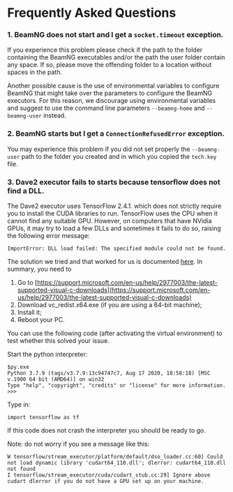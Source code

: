 # Frequently Asked Questions

### 1. BeamNG does not start and I get a `socket.timeout` exception.

If you experience this problem please check if the path to the folder containing the BeamNG executables and/or the path the user folder contain any space. If so, please move the offending folder to a location without spaces in the path.

Another possible cause is the use of environmental variables to configure BeamNG that might take over the parameters to configure the BeamNG executors. For this reason, we discourage using environmental variables and suggest to use the command line parameters `--beamng-home` and `--beamng-user` instead.

### 2. BeamNG starts but I get a `ConnectionRefusedError` exception.

You may experience this problem if you did not set properly the `--beamng-user` path to the folder you created and in which you copied the `tech.key` file.

### 3. Dave2 executor fails to starts because tensorflow does not find a DLL.

The Dave2 executor uses TensorFlow 2.4.1. which does not strictly require you to install the CUDA libraries to run. TensorFlow uses the CPU when it cannot find any suitable GPU. However, on computers that have NVidia GPUs, it may try to load a few DLLs and sometimes it fails to do so, raising the following error message:

```
ImportError: DLL load failed: The specified module could not be found.
```

The solution we tried and that worked for us is documented [here](https://github.com/tensorflow/tensorflow/issues/35749). In summary, you need to

1. Go to [https://support.microsoft.com/en-us/help/2977003/the-latest-supported-visual-c-downloads](https://support.microsoft.com/en-us/help/2977003/the-latest-supported-visual-c-downloads)
2. Download vc_redist.x64.exe (if you are using a 64-bit machine);
3. Install it;
4. Reboot your PC.

You can use the following code (after activating the virtual environment) to test whether this solved your issue.

Start the python interpreter:

```
$py.exe
Python 3.7.9 (tags/v3.7.9:13c94747c7, Aug 17 2020, 18:58:18) [MSC v.1900 64 bit (AMD64)] on win32
Type "help", "copyright", "credits" or "license" for more information.
>>>
```

Type in:

```
import tensorflow as tf
```

If this code does not crash the interpreter you should be ready to go.

Note: do not worry if you see a message like this:

```
W tensorflow/stream_executor/platform/default/dso_loader.cc:60] Could not load dynamic library 'cudart64_110.dll'; dlerror: cudart64_110.dll not found
I tensorflow/stream_executor/cuda/cudart_stub.cc:29] Ignore above cudart dlerror if you do not have a GPU set up on your machine.
```
